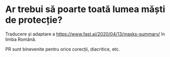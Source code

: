 # Ar trebui să poarte toată lumea măști de protecție?

Traducere și adaptare a https://www.fast.ai/2020/04/13/masks-summary/ în limba Română.

PR sunt binevenite pentru orice corecții, diacritice, etc.
